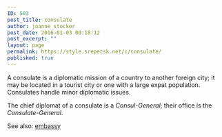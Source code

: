 ```yaml
---
ID: 503
post_title: consulate
author: joanne_stocker
post_date: 2016-01-03 00:18:12
post_excerpt: ""
layout: page
permalink: https://style.srepetsk.net/c/consulate/
published: true
---
```

A consulate is a diplomatic mission of a country to another foreign city; it may be located in a tourist city or one with a large expat population. Consulates handle minor diplomatic issues.

The chief diplomat of a consulate is a <em>Consul-General</em>; their office is the <em>Consulate-General</em>.

See also: <a href="https://style.srepetsk.net/e/embassy/">embassy</a>